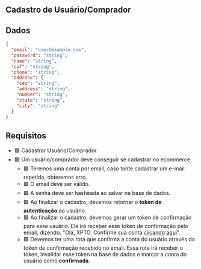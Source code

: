 ## Cadastro de Usuário/Comprador
## Dados
```json
{
  "email": "user@example.com",
  "password": "string",
  "name": "string",
  "cpf": "string",
  "phone": "string",
  "address": {
    "cep": "string",
    "address": "string",
    "number": "string",
    "state": "string",
    "city": "string"
  }
}
```

## Requisitos
- 🟩 Cadastrar Usuário/Comprador
- 🟩 Um usuário/comprador deve conseguir se cadastrar no ecommerce
    - 🟩 Teremos uma conta por email, caso tente cadastrar um e-mail repetido, obteremos erro.
    - 🟩 O email deve ser válido.
    - 🟩 A senha deve ser hasheada ao salvar na base de dados.
    - 🟩 Ao finalizar o cadastro, devemos retornar o **token de autenticação** ao usuário.
    - 🟩 Ao finalizar o cadastro, devemos gerar um token de confirmação para esse usuário. Ele irá receber esse token de confirmação pelo email, dizendo: "Olá, XPTO. Confirme sua conta [clicando aqui]()".
    - 🟩 Devemos ter uma rota que confirma a conta do usuário através do token de confirmação recebido no email. Essa rota irá receber o token, invalidar esse token na base de dados e marcar a conta do usuário como **confirmada**.